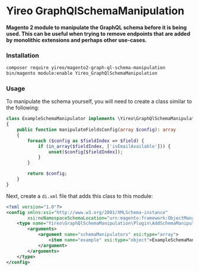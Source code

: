 # Yireo GraphQlSchemaManipulation

**Magento 2 module to manipulate the GraphQL schema before it is being used. This can be useful when trying to remove endpoints that are added by monolithic extensions and perhaps other use-cases.**

### Installation
```bash
composer require yireo/magento2-graph-ql-schema-manipulation
bin/magento module:enable Yireo_GraphQlSchemaManipulation
```

### Usage
To manipulate the schema yourself, you will need to create a class similar to the following:
```php
class ExampleSchemaManipulator implements \Yireo\GraphQlSchemaManipulation\Schema\ManipulationInterface
{
    public function manipulateFieldsConfig(array $config): array
    {
        foreach ($config as $fieldIndex => $field) {
            if (in_array($fieldIndex, ['isEmailAvailable'])) {
                unset($config[$fieldIndex]);
            }
        }

        return $config;
    }
}
```

Next, create a `di.xml` file that adds this class to this module:
```xml
<?xml version="1.0"?>
<config xmlns:xsi="http://www.w3.org/2001/XMLSchema-instance"
        xsi:noNamespaceSchemaLocation="urn:magento:framework:ObjectManager/etc/config.xsd">
    <type name="Yireo\GraphQlSchemaManipulation\Plugin\AddSchemaManipulators">
        <arguments>
            <argument name="schemaManipulators" xsi:type="array">
                <item name="example" xsi:type="object">ExampleSchemaManipulator</item>
            </argument>
        </arguments>
    </type>
</config>
```
